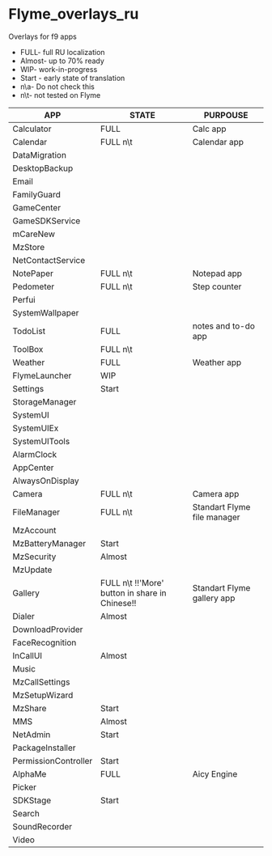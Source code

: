 # Flyme_overlays_ru
Overlays for f9 apps

- FULL- full RU localization 
- Almost- up to 70% ready
- WIP- work-in-progress
- Start - early state of translation
- n\a- Do not check this
- n\t- not tested on Flyme

| APP | STATE | PURPOUSE |
| ------ | ------ | ------ |
| Calculator | FULL | Calc app |
| Calendar | FULL n\t | Calendar app |
| DataMigration | | |
| DesktopBackup | | |
| Email | | |
| FamilyGuard | | |
| GameCenter | | |
| GameSDKService | | |
| mCareNew | | |
| MzStore | | |
| NetContactService | | |
| NotePaper | FULL n\t | Notepad app |
| Pedometer | FULL n\t | Step counter |
| Perfui | | |
| SystemWallpaper | | |
| TodoList | FULL | notes and to-do app |
| ToolBox | FULL n\t | |
| Weather | FULL | Weather app |
| FlymeLauncher | WIP |  |
| Settings | Start |  |
| StorageManager |  |  |
| SystemUI |  |  |
| SystemUIEx |  |  |
| SystemUITools |  |  |
| AlarmClock |  |  |
| AppCenter |  |  |
| AlwaysOnDisplay |  |  |
| Camera | FULL n\t | Camera app |
| FileManager | FULL n\t | Standart Flyme file manager |
| MzAccount |  |  |
| MzBatteryManager | Start |  |
| MzSecurity | Almost |  |
| MzUpdate |  |  |
| Gallery | FULL n\t !!'More' button in share in Chinese!! | Standart Flyme gallery app |
| Dialer | Almost |  |
| DownloadProvider |  |  |
| FaceRecognition |  |  |
| InCallUI | Almost |  |
| Music |  |  |
| MzCallSettings |  |  |
| MzSetupWizard |  |  |
| MzShare | Start |  |
| MMS | Almost |  |
| NetAdmin | Start |  |
| PackageInstaller |  |  |
| PermissionController | Start |  |
| AlphaMe | FULL | Aicy Engine |
| Picker |  |  |
| SDKStage | Start |  |
| Search |  |  |
| SoundRecorder |  |  |
| Video |  |  |